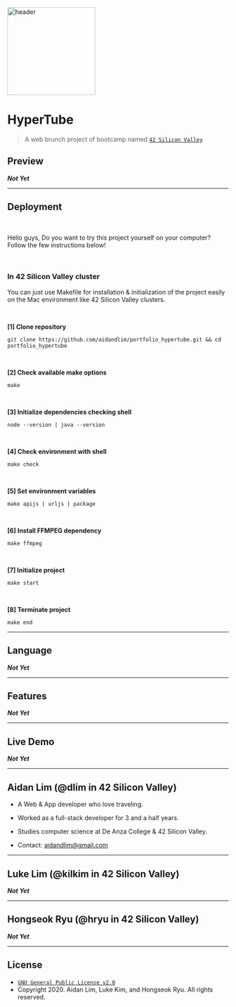 <a href="https://hypertube.aidandlim.com" title="header" alt="header">
  <img src="https://www.freeiconspng.com/uploads/youtube-icon-block-png-17.png" width="200" height="200" title="header" alt="header">
</a>

# HyperTube

> 

> 

> A web brunch project of bootcamp named <a href="https://www.42.us.org" target="_blank">`42 Silicon Valley`</a>

## Preview

***Not Yet***

---

## Deployment

<br>

Hello guys, Do you want to try this project yourself on your computer? Follow the few instructions below!

<br>

### In 42 Silicon Valley cluster

You can just use Makefile for installation & initialization of the project easily on the Mac environment like 42 Silicon Valley clusters.

<br>

**[1] Clone repository**

```shell
git clone https://github.com/aidandlim/portfolio_hypertube.git && cd portfolio_hypertube
```

<br>

**[2] Check available make options**

```shell
make
```

<br>

**[3] Initialize dependencies checking shell**

```shell
node --version | java --version
```

<br>

**[4] Check environment with shell**

```shell
make check
```

<br>

**[5] Set environment variables**

```shell
make apijs | urljs | package
```

<br>

**[6] Install FFMPEG dependency**

```shell
make ffmpeg
```

<br>

**[7] Initialize project**

```shell
make start
```

<br>

**[8] Terminate project**

```shell
make end
```

---

## Language

***Not Yet***

---

## Features

***Not Yet***

---

## Live Demo

***Not Yet***

---

## Aidan Lim (@dlim in 42 Silicon Valley)

- A Web & App developer who love traveling.

- Worked as a full-stack developer for 3 and a half years.

- Studies computer science at De Anza College & 42 Silicon Valley.

- Contact: aidandlim@gmail.com

---

## Luke Lim (@kilkim in 42 Silicon Valley)

***Not Yet***

---

## Hongseok Ryu (@hryu in 42 Silicon Valley)

***Not Yet***

---

## License

- <a href="https://www.gnu.org/licenses/old-licenses/gpl-2.0.en.html" target="_blank">`GNU General Public License v2.0`</a>
- Copyright 2020. Aidan Lim, Luke Kim, and Hongseok Ryu. All rights reserved.

